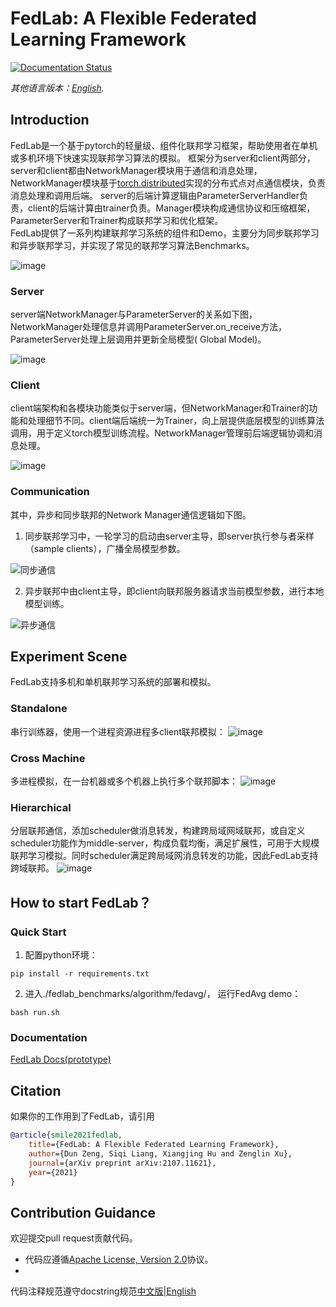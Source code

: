 # FedLab: A Flexible Federated Learning Framework

[![Documentation Status](https://readthedocs.com/projects/fedlab-fedlab/badge/?version=latest&token=24c27118c61cc32da390946ad541028871fb336025d47404d1b6be000727ac4a)](https://fedlab-fedlab.readthedocs-hosted.com/en/latest/?badge=latest)

_其他语言版本：[English](README.md)._

## Introduction

FedLab是一个基于pytorch的轻量级、组件化联邦学习框架，帮助使用者在单机或多机环境下快速实现联邦学习算法的模拟。 
框架分为server和client两部分，server和client都由NetworkManager模块用于通信和消息处理，NetworkManager模块基于[torch.distributed](https://pytorch.org/docs/stable/distributed.html)实现的分布式点对点通信模块，负责消息处理和调用后端。
server的后端计算逻辑由ParameterServerHandler负责，client的后端计算由trainer负责。Manager模块构成通信协议和压缩框架，ParameterServer和Trainer构成联邦学习和优化框架。  
FedLab提供了一系列构建联邦学习系统的组件和Demo，主要分为同步联邦学习和异步联邦学习，并实现了常见的联邦学习算法Benchmarks。

![image](/docs/imgs/fedlab-overview.png?raw=True)

### Server

server端NetworkManager与ParameterServer的关系如下图，NetworkManager处理信息并调用ParameterServer.on_receive方法，ParameterServer处理上层调用并更新全局模型(
Global Model)。

![image](./docs/imgs/fedlab-server.png?raw=True)

### Client

client端架构和各模块功能类似于server端，但NetworkManager和Trainer的功能和处理细节不同。client端后端统一为Trainer，向上层提供底层模型的训练算法调用，用于定义torch模型训练流程。NetworkManager管理前后端逻辑协调和消息处理。

![image](./docs/imgs/fedlab-client.png?raw=True)

### Communication

其中，异步和同步联邦的Network Manager通信逻辑如下图。

1. 同步联邦学习中，一轮学习的启动由server主导，即server执行参与者采样（sample clients），广播全局模型参数。

![同步通信](./docs/imgs/fedlab-sychronous.png)

2. 异步联邦中由client主导，即client向联邦服务器请求当前模型参数，进行本地模型训练。

![异步通信](./docs/imgs/fedlab-asychronous.png)

## Experiment Scene

FedLab支持多机和单机联邦学习系统的部署和模拟。

### Standalone

串行训练器，使用一个进程资源进程多client联邦模拟：
![image](./docs/imgs/fedlab-SerialTrainer.png?raw=True)

### Cross Machine

多进程模拟，在一台机器或多个机器上执行多个联邦脚本：
![image](./docs/imgs/fedlab-multi_process.png?raw=True)

### Hierarchical

分层联邦通信，添加scheduler做消息转发，构建跨局域网域联邦，或自定义scheduler功能作为middle-server，构成负载均衡，满足扩展性，可用于大规模联邦学习模拟。同时scheduler满足跨局域网消息转发的功能，因此FedLab支持跨域联邦。
![image](./docs/imgs/fedlab-hierarchical.png?raw=True)

## How to start FedLab？

### Quick Start

1. 配置python环境：

```shell
pip install -r requirements.txt
```

2. 进入./fedlab_benchmarks/algorithm/fedavg/， 运行FedAvg demo：

```shell
bash run.sh 
```

### Documentation

[FedLab Docs(prototype)](https://fedlab.readthedocs.io/en/latest/)

## Citation

如果你的工作用到了FedLab，请引用

```bibtex
@article{smile2021fedlab,  
    title={FedLab: A Flexible Federated Learning Framework},  
    author={Dun Zeng, Siqi Liang, Xiangjing Hu and Zenglin Xu},  
    journal={arXiv preprint arXiv:2107.11621},  
    year={2021}
}
```

## Contribution Guidance

欢迎提交pull request贡献代码。

- 代码应遵循[Apache License, Version 2.0](https://www.apache.org/licenses/LICENSE-2.0.html)协议。
-
代码注释规范遵守docstring规范[中文版](https://zh-google-styleguide.readthedocs.io/en/latest/google-python-styleguide/python_style_rules/)|[English](https://google.github.io/styleguide/pyguide.html)
